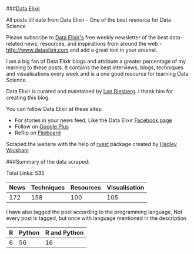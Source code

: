 
###[Data Elixir](http://dataelixir.com/)

All posts till date from Data Elixir - One of the best resource for Data Science

Please subscribe to [Data Elixir's](http://dataelixir.com/) free weekly newsletter of the best data-related news, resources, and inspirations from around the web - http://www.dataelixir.com and add a great tool in your arsenal.

I am a big fan of Data Elixir blogs and attribute a greater percentage of my learning to these posts. It contains the best interviews, blogs, techniques and visualisations every week and is a one good resource for learning Data Science.

Data Elixir is curated and maintained by [Lon Riesberg](https://twitter.com/lonriesberg). I thank him for creating this blog.

You can follow Data Elixir at these sites:
- For stories in your news feed, Like the Data Elixir [Facebook page](https://www.facebook.com/dataelixir)
- Follow on [Google Plus](https://plus.google.com/113286461102161042209/)
- Reflip on [Flipboard](https://flipboard.com/@dataelixir)

Scraped the website with the help of [rvest](https://cran.r-project.org/web/packages/rvest/rvest.pdf) package created by  [Hadley Wickham](https://twitter.com/hadleywickham)

###Summary of the data scraped:

Total Links: 535

|News|Techniques|Resources|Visualisation|
|----|----------|---------|-------------|
|172|158|100|105|

I have also tagged the post according to the programming language, Not every post is tagged, but once with language mentioned in the description

|R|Python|R and Python|
|----|----------|-----|
|6|56|16|


